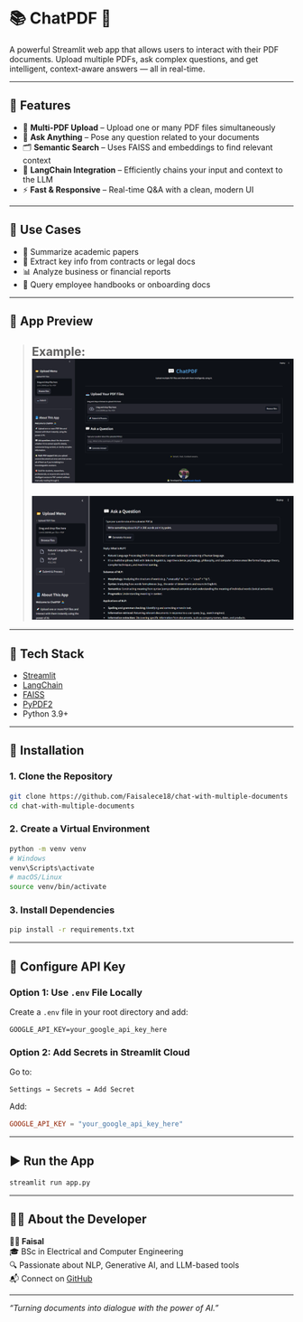 # 📚 ChatPDF 💬

A powerful Streamlit web app that allows users to interact with their PDF documents. Upload multiple PDFs, ask complex questions, and get intelligent, context-aware answers — all in real-time.

---

## 🚀 Features

- 📎 **Multi-PDF Upload** – Upload one or many PDF files simultaneously  
- 💬 **Ask Anything** – Pose any question related to your documents   
- 🗂️ **Semantic Search** – Uses FAISS and embeddings to find relevant context  
- 🧩 **LangChain Integration** – Efficiently chains your input and context to the LLM  
- ⚡ **Fast & Responsive** – Real-time Q&A with a clean, modern UI  

---

## 🧪 Use Cases

- 📖 Summarize academic papers  
- 📝 Extract key info from contracts or legal docs  
- 📊 Analyze business or financial reports  
- 💼 Query employee handbooks or onboarding docs  

---

## 📸 App Preview
 
> Example:  
> ![App Screenshot](Images/img1.png)
> ---
> ![App Screenshot](Images/img2.png)

---

## 🧰 Tech Stack

- [Streamlit](https://streamlit.io/)
- [LangChain](https://www.langchain.com/)
- [FAISS](https://github.com/facebookresearch/faiss)
- [PyPDF2](https://github.com/py-pdf/PyPDF2)
- Python 3.9+

---

## 🔧 Installation

### 1. Clone the Repository

```bash
git clone https://github.com/Faisalece18/chat-with-multiple-documents
cd chat-with-multiple-documents
```

### 2. Create a Virtual Environment

```bash
python -m venv venv
# Windows
venv\Scripts\activate
# macOS/Linux
source venv/bin/activate
```

### 3. Install Dependencies

```bash
pip install -r requirements.txt
```

---

## 🔐 Configure API Key

### Option 1: Use `.env` File Locally

Create a `.env` file in your root directory and add:

```env
GOOGLE_API_KEY=your_google_api_key_here
```

### Option 2: Add Secrets in Streamlit Cloud

Go to:

```
Settings → Secrets → Add Secret
```

Add:

```toml
GOOGLE_API_KEY = "your_google_api_key_here"
```

---

## ▶️ Run the App

```bash
streamlit run app.py
```

---

## 🙋‍♂️ About the Developer

**👨‍💻 Faisal**  
🎓 BSc in Electrical and Computer Engineering  
🔍 Passionate about NLP, Generative AI, and LLM-based tools  
📬 Connect on [GitHub](https://github.com/Faisalece18)

---

_“Turning documents into dialogue with the power of AI.”_
